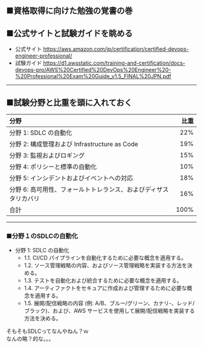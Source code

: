## ■資格取得に向けた勉強の覚書の巻
## ■公式サイトと試験ガイドを眺める
* 公式サイト
<https://aws.amazon.com/jp/certification/certified-devops-engineer-professional/>
* 試験ガイド
https://d1.awsstatic.com/training-and-certification/docs-devops-pro/AWS%20Certified%20DevOps%20Engineer%20-%20Professional%20Exam%20Guide_v1.5_FINAL%20JPN.pdf
- - - 

## ■試験分野と比重を頭に入れておく
| 分野 | 比重 |
|:----|------------:|
|分野 1: SDLC の自動化 |22%|
|分野 2: 構成管理および Infrastructure as Code| 19%|
|分野 3: 監視およびロギング| 15%|
|分野 4: ポリシーと標準の自動化| 10%|
|分野 5: インシデントおよびイベントへの対応| 18%|
|分野 6: 高可用性、フォールトトレランス、およびディザスタリカバリ| 16%|
|合計 |100%|
- - - 

### ■分野１のSDLCの自動化

* 分野 1: SDLC の自動化
  * 1.1. CI/CD パイプラインを自動化するために必要な概念を適用する。
  * 1.2. ソース管理戦略の内容、およびソース管理戦略を実装する方法を決める。
  * 1.3. テストを自動化および統合するために必要な概念を適用する。
  * 1.4. アーティファクトをセキュアに作成および管理するために必要な概念を適用する。
  * 1.5. 展開/配信戦略の内容 (例: A/B、ブルー/グリーン、カナリ-、レッド/ブラック)、および、AWS サービスを使用して展開/配信戦略を実装する方法を決める。

そもそもSDLCってなんやねん？ｗ  
なんの略？的な。。。  
